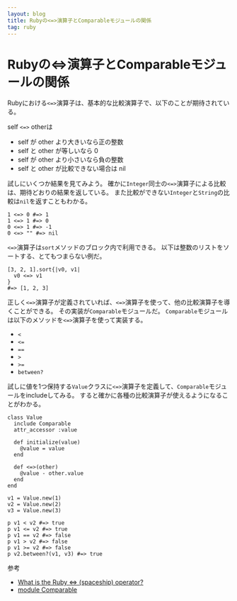 ```yaml
---
layout: blog
title: Rubyの<=>演算子とComparableモジュールの関係
tag: ruby
---
```


# Rubyの<=>演算子とComparableモジュールの関係

Rubyにおける`<=>`演算子は、基本的な比較演算子で、以下のことが期待されている。

self `<=>` otherは

- self が other より大きいなら正の整数
- self と other が等しいなら 0
- self が other より小さいなら負の整数
- self と other が比較できない場合は nil

試しにいくつか結果を見てみよう。
確かに`Integer`同士の`<=>`演算子による比較は、期待どおりの結果を返している。
また比較ができない`Integer`と`String`の比較は`nil`を返すこともわかる。

~~~~
1 <=> 0 #=> 1
1 <=> 1 #=> 0
0 <=> 1 #=> -1
0 <=> "" #=> nil
~~~~

`<=>`演算子は`sort`メソッドのブロック内で利用できる。
以下は整数のリストをソートする、とてもつまらない例だ。

~~~~
[3, 2, 1].sort{|v0, v1|
  v0 <=> v1
}
#=> [1, 2, 3]
~~~~

正しく`<=>`演算子が定義されていれば、`<=>`演算子を使って、他の比較演算子を導くことができる。
その実装が`Comparable`モジュールだ。
`Comparable`モジュールは以下のメソッドを`<=>`演算子を使って実装する。

- `<`
- `<=`
- `==`
- `>`
- `>=`
- `between?`

試しに値を1つ保持する`Value`クラスに`<=>`演算子を定義して、`Comparable`モジュールをincludeしてみる。
すると確かに各種の比較演算子が使えるようになることがわかる。

~~~~
class Value
  include Comparable
  attr_accessor :value

  def initialize(value)
    @value = value
  end

  def <=>(other)
    @value - other.value
  end
end

v1 = Value.new(1)
v2 = Value.new(2)
v3 = Value.new(3)

p v1 < v2 #=> true
p v1 <= v2 #=> true
p v1 == v2 #=> false
p v1 > v2 #=> false
p v1 >= v2 #=> false
p v2.between?(v1, v3) #=> true
~~~~

参考

- [What is the Ruby <=> (spaceship) operator?](http://stackoverflow.com/questions/827649/what-is-the-ruby-spaceship-operator)
- [module Comparable](http://docs.ruby-lang.org/ja/1.8.7/class/Comparable.html)
